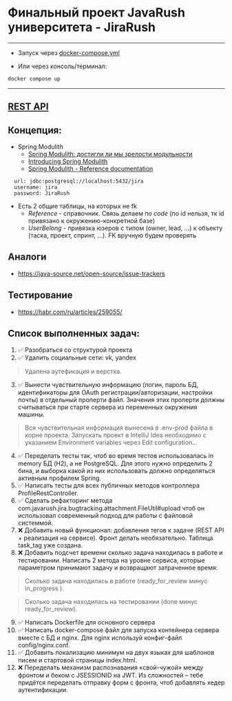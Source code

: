 # Финальный проект JavaRush университета - JiraRush

----

- Запуск через [docker-compose.yml](docker-compose.yml)

- Или через консоль/терминал:

```bash
docker compose up
```  

----
## [REST API](http://localhost:8080/doc)

## Концепция:

- Spring Modulith
    - [Spring Modulith: достигли ли мы зрелости модульности](https://habr.com/ru/post/701984/)
    - [Introducing Spring Modulith](https://spring.io/blog/2022/10/21/introducing-spring-modulith)
    - [Spring Modulith - Reference documentation](https://docs.spring.io/spring-modulith/docs/current-SNAPSHOT/reference/html/)

```
  url: jdbc:postgresql://localhost:5432/jira
  username: jira
  password: JiraRush
```

- Есть 2 общие таблицы, на которых не fk
    - _Reference_ - справочник. Связь делаем по _code_ (по id нельзя, тк id привязано к окружению-конкретной базе)
    - _UserBelong_ - привязка юзеров с типом (owner, lead, ...) к объекту (таска, проект, спринт, ...). FK вручную будем
      проверять

## Аналоги

- https://java-source.net/open-source/issue-trackers

## Тестирование

- https://habr.com/ru/articles/259055/

## Список выполненных задач:
1) ✅ Разобраться со структурой проекта
2) ✅ Удалить социальные сети: vk, yandex
> Удалена аутефикация и верстка.
3) ✅ Вынести чувствительную информацию (логин, пароль БД, идентификаторы для OAuth регистрации/авторизации, настройки
   почты) в отдельный проперти файл. Значения этих проперти должны считываться при старте сервера из переменных
   окружения машины.
> Вся чувствительная информация вынесена в .env-prod файла в корне проекта. Запускать проект в IntelliJ Idea необходимо с указанием Environment variables через Edit configuration...
4) ✅ Переделать тесты так, чтоб во время тестов использовалась in memory БД (H2), а не PostgreSQL. Для этого нужно определить 2 бина, и выборка какой из них использовать должно определяться активным профилем Spring.
5) ✅ Написать тесты для всех публичных методов контроллера ProfileRestController.
6) ✅ Сделать рефакторинг метода com.javarush.jira.bugtracking.attachment.FileUtil#upload чтоб он использовал современный подход для работы с файловой системмой.
7) ❌ Добавить новый функционал: добавления тегов к задаче (REST API + реализация на сервисе). Фронт делать необязательно. Таблица task_tag уже создана.
8) ❌ Добавить подсчет времени сколько задача находилась в работе и тестировании. Написать 2 метода на уровне сервиса, которые параметром принимают задачу и возвращают затраченное время:
> Сколько задача находилась в работе (ready_for_review минус in_progress ).
   
> Сколько задача находилась на тестировании (done минус ready_for_review).
9) ✅ Написать Dockerfile для основного сервера
10) ✅ Написать docker-compose файл для запуска контейнера сервера вместе с БД и nginx. Для nginx используй конфиг-файл config/nginx.conf.
11) ✅ Добавить локализацию минимум на двух языках для шаблонов писем и стартовой страницы index.html.
12) ❌ Переделать механизм распознавания «свой-чужой» между фронтом и беком с JSESSIONID на JWT. Из сложностей – тебе придётся переделать отправку форм с фронта, чтоб добавлять хедер аутентификации.